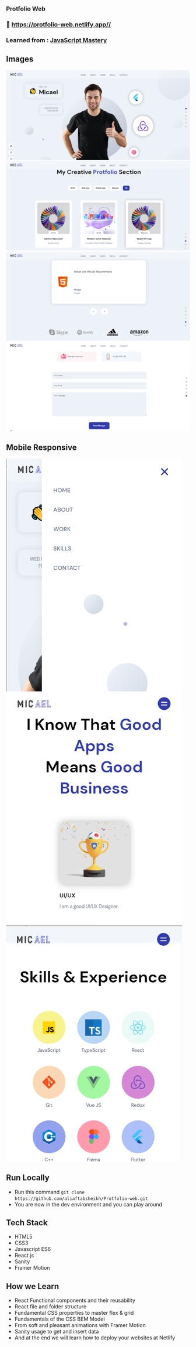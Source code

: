 ### Protfolio Web

### :link: https://protfolio-web.netlify.app//

### Learned from : [JavaScript Mastery](https://youtu.be/3HNyXCPDQ7Q)


## Images

<img src='./frontend_react/src/assets/L-1.png'/>
<img src='./frontend_react/src/assets/L-2.png'/>
<img src='./frontend_react/src/assets/L-3.png'/>
<img src='./frontend_react/src/assets/L-4.png'/>


## Mobile Responsive

<img src='./frontend_react/src/assets/MR-1.png'/>
<img src='./frontend_react/src/assets/MR-2.png'/>
<img src='./frontend_react/src/assets/MR-3.png'/>


## Run Locally

- Run this command `git clone https://github.com/aliaftabsheikh/Protfolio-web.git`
- You are now in the dev environment and you can play around

## Tech Stack

- HTML5
- CSS3
- Javascript ES6
- React js
- Sanity
- Framer Motion

## How we Learn

- React Functional components and their reusability
- React file and folder structure
- Fundamental CSS properties to master flex & grid
- Fundamentals of the CSS BEM Model
- From soft and pleasant animations with Framer Motion
- Sanity usage to get and insert data
- And at the end we will learn how to deploy your websites at Netlify
